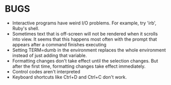 BUGS
====

* Interactive programs have weird I/O problems. For example, try 'irb', Ruby's shell.
* Sometimes text that is off-screen will not be rendered when it scrolls into view. It seems that this happens most often with the prompt that appears after a command finishes executing
* Setting TERM=dumb in the environment replaces the whole environment instead of just adding that variable.
* Formatting changes don't take effect until the selection changes. But after the first time, formatting changes take effect immediately.
* Control codes aren't interpreted
* Keyboard shortcuts like Ctrl+D and Ctrl+C don't work.
